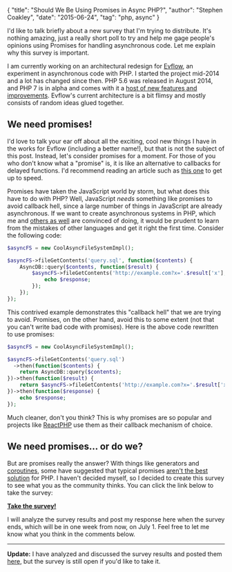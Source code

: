 {
    "title": "Should We Be Using Promises in Async PHP?",
    "author": "Stephen Coakley",
    "date": "2015-06-24",
    "tag": "php, async"
}

I'd like to talk briefly about a new survey that I'm trying to distribute. It's nothing amazing, just a really short poll to try and help me gage people's opinions using Promises for handling asynchronous code. Let me explain why this survey is important.

I am currently working on an architectural redesign for [Evflow](http://github.com/evflow/evflow), an experiment in asynchronous code with PHP. I started the project mid-2014 and a lot has changed since then. PHP 5.6 was released in August 2014, and PHP 7 is in alpha and comes with it a [host of new features and improvements](https://blog.engineyard.com/2015/what-to-expect-php-7). Evflow's current architecture is a bit flimsy and mostly consists of random ideas glued together.

## We need promises!
I'd love to talk your ear off about all the exciting, cool new things I have in the works for Evflow (including a better name!), but that is not the subject of this post. Instead, let's consider promises for a moment. For those of you who don't know what a "promise" is, it is like an alternative to callbacks for delayed functions. I'd recommend reading an article such as [this one](http://www.html5rocks.com/en/tutorials/es6/promises/#toc-async) to get up to speed.

Promises have taken the JavaScript world by storm, but what does this have to do with PHP? Well, JavaScript *needs* something like promises to avoid callback hell, since a large number of things in JavaScript are already asynchronous. If we want to create asynchronous systems in PHP, which me and [others as well](https://medium.com/@assertchris/a-case-for-async-php-f33e5e31ebba) are convinced of doing, it would be prudent to learn from the mistakes of other languages and get it right the first time. Consider the following code:

```php
$asyncFS = new CoolAsyncFileSystemImpl();

$asyncFS->fileGetContents('query.sql', function($contents) {
    AsyncDB::query($contents, function($result) {
        $asyncFS->fileGetContents('http://example.com?x='.$result['x'], function($response) {
            echo $response;
        });
    });
});
```

This contrived example demonstrates this "callback hell" that we are trying to avoid. Promises, on the other hand, avoid this to some extent (not that you can't write bad code with promises). Here is the above code rewritten to use promises:

```php
$asyncFS = new CoolAsyncFileSystemImpl();

$asyncFS->fileGetContents('query.sql')
  ->then(function($contents) {
    return AsyncDB::query($contents);
})->then(function($result) {
    return $asyncFS->fileGetContents('http://example.com?x='.$result['x']);
})->then(function($response) {
    echo $response;
});
```

Much cleaner, don't you think? This is why promises are so popular and projects like [ReactPHP](http://reactphp.org) use them as their callback mechanism of choice.

## We need promises... or do we?
But are promises really the answer? With things like generators and [coroutines](https://nikic.github.io/2012/12/22/Cooperative-multitasking-using-coroutines-in-PHP.html), some have suggested that typical promises [aren't the best solution](https://github.com/amphp/amp/blob/master/guide.md#promises) for PHP. I haven't decided myself, so I decided to create this survey to see what you as the community thinks. You can click the link below to take the survey:

**[Take the survey!](https://stephencoakley.typeform.com/to/FBa4ga)**

I will analyze the survey results and post my response here when the survey ends, which will be in one week from now, on July 1. Feel free to let me know what you think in the comments below.

---

**Update:** I have analyzed and discussed the survey results and posted them [here](/2015/07/01/what-are-coroutines-promises-in-php-survey-results), but the survey is still open if you'd like to take it.
